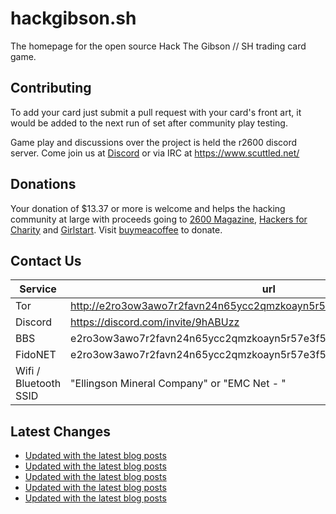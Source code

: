 # hackgibson.sh
The homepage for the open source Hack The Gibson // SH trading card game.


## Contributing

To add your card just submit a pull request with your card's front art, it would be added to the next run of set after community play testing.

Game play and discussions over the project is held the r2600 discord server. Come join us at [Discord](https://discord.com/invite/9hABUzz) or via IRC at https://www.scuttled.net/


## Donations

Your donation of $13.37 or more is welcome and helps the hacking community at large with proceeds going to [2600 Magazine](https://2600.com/), [Hackers for Charity](https://hackersforcharity.org) and [Girlstart](https://girlstart.org).  Visit [buymeacoffee](https://www.buymeacoffee.com/hackgibson.sh) to donate.


## Contact Us

Service | url
-|-
Tor | http://e2ro3ow3awo7r2favn24n65ycc2qmzkoayn5r57e3f56nvjwdcgg32ad.onion
Discord | https://discord.com/invite/9hABUzz
BBS | e2ro3ow3awo7r2favn24n65ycc2qmzkoayn5r57e3f56nvjwdcgg32ad.onion:23
FidoNET | e2ro3ow3awo7r2favn24n65ycc2qmzkoayn5r57e3f56nvjwdcgg32ad.onion:24554
Wifi / Bluetooth SSID | "Ellingson Mineral Company" or "EMC Net - <fidonet address>"

## Latest Changes
<!-- BLOG-POST-LIST:START -->
- [Updated with the latest blog posts](https://github.com/DFW2600/hackgibson.sh/commit/7489e04947dae3851e3f0fa104140a2eb6bd8e5c)
- [Updated with the latest blog posts](https://github.com/DFW2600/hackgibson.sh/commit/6f0148136befa559021c18f00979bbabff91706e)
- [Updated with the latest blog posts](https://github.com/DFW2600/hackgibson.sh/commit/a9b29bed80ff9a7090be312b2d5f60668826c7f7)
- [Updated with the latest blog posts](https://github.com/DFW2600/hackgibson.sh/commit/0b90207c2c1edb5e9f1083e5245b4391e5b4e219)
- [Updated with the latest blog posts](https://github.com/DFW2600/hackgibson.sh/commit/45c90976803c2424c5f9d4315ee22acddc83e71b)
<!-- BLOG-POST-LIST:END -->
